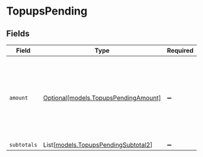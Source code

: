 # TopupsPending


## Fields

| Field                                                                                             | Type                                                                                              | Required                                                                                          | Description                                                                                       |
| ------------------------------------------------------------------------------------------------- | ------------------------------------------------------------------------------------------------- | ------------------------------------------------------------------------------------------------- | ------------------------------------------------------------------------------------------------- |
| `amount`                                                                                          | [Optional[models.TopupsPendingAmount]](../models/topupspendingamount.md)                          | :heavy_minus_sign:                                                                                | In v2 endpoints, monetary amounts are represented as objects with a `currency` and `value` field. |
| `subtotals`                                                                                       | List[[models.TopupsPendingSubtotal2](../models/topupspendingsubtotal2.md)]                        | :heavy_minus_sign:                                                                                | N/A                                                                                               |